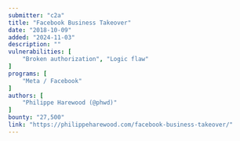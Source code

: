 ```yaml
---
submitter: "c2a"
title: "Facebook Business Takeover"
date: "2018-10-09"
added: "2024-11-03"
description: ""
vulnerabilities: [
    "Broken authorization", "Logic flaw"
]
programs: [
    "Meta / Facebook"
]
authors: [
    "Philippe Harewood (@phwd)"
]
bounty: "27,500"
link: "https://philippeharewood.com/facebook-business-takeover/"
---
```




